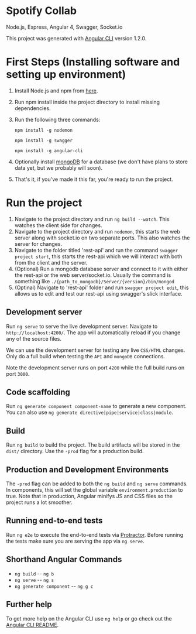 # Spotify Collab

Node.js, Express, Angular 4, Swagger, Socket.io

This project was generated with [Angular CLI](https://github.com/angular/angular-cli) version 1.2.0.

# First Steps (Installing software and setting up environment)

1. Install Node.js and npm from [here](https://nodejs.org/en/download/).
2. Run npm install inside the project directory to install missing dependencies.
3. Run the following three commands:

    `npm install -g nodemon`

    `npm install -g swagger`

    `npm install -g angular-cli`

4. Optionally install [mongoDB](https://www.mongodb.com/download-center#community) for a database (we don't have plans to store data yet, but we probably will soon).
5. That's it, if you've made it this far, you're ready to run the project.

# Run the project
1. Navigate to the project directory and run `ng build --watch`. This watches the client side for changes.
2. Navigate to the project directory and run `nodemon`, this starts the web server along with socket.io on two separate ports. This also watches the server for changes.
3. Navigate to the folder titled 'rest-api' and run the command `swagger project start`, this starts the rest-api which we will interact with both from the client and the server.
4. (Optional) Run a mongodb database server and connect to it with either the rest-api or the web server/socket.io. Usually the command is something like `./{path_to_mongodb}/Server/{version}/bin/mongod`
5. (Optinal) Navigate to 'rest-api' folder and run `swagger project edit`, this allows us to edit and test our rest-api using swagger's slick interface.

## Development server

Run `ng serve` to serve the live development server. Navigate to `http://localhost:4200/`. The app will automatically reload if you change any of the source files.

We can use the development server for testing any live `CSS/HTML` changes. Only do a full build when testing the `API` and `mongoDB` connections.

Note the development server runs on port `4200` while the full build runs on port `3000`.

## Code scaffolding

Run `ng generate component component-name` to generate a new component. You can also use `ng generate directive|pipe|service|class|module`.

## Build

Run `ng build` to build the project. The build artifacts will be stored in the `dist/` directory. Use the `-prod` flag for a production build.

## Production and Development Environments

The `-prod` flag can be added to both the `ng build` and `ng serve` commands. In components, this will set the global variable `environment.production` to true. Note that in production, Angular minifys JS and CSS files so the project runs a lot smoother.

## Running end-to-end tests

Run `ng e2e` to execute the end-to-end tests via [Protractor](http://www.protractortest.org/).
Before running the tests make sure you are serving the app via `ng serve`.

## Shorthand Angular Commands
- `ng build` -- `ng b`
- `ng serve` -- `ng s`
- `ng generate component` -- `ng g c`

## Further help

To get more help on the Angular CLI use `ng help` or go check out the [Angular CLI README](https://github.com/angular/angular-cli/blob/master/README.md).